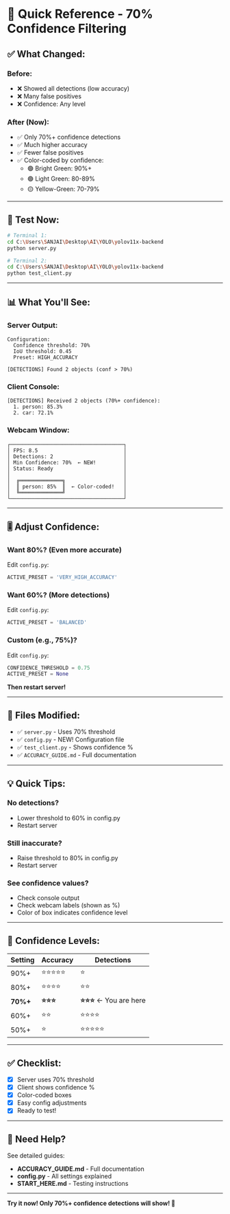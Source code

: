 # 🎯 Quick Reference - 70% Confidence Filtering

## ✅ What Changed:

### Before:
- ❌ Showed all detections (low accuracy)
- ❌ Many false positives
- ❌ Confidence: Any level

### After (Now):
- ✅ Only 70%+ confidence detections
- ✅ Much higher accuracy
- ✅ Fewer false positives
- ✅ Color-coded by confidence:
  - 🟢 Bright Green: 90%+
  - 🟢 Light Green: 80-89%
  - 🟡 Yellow-Green: 70-79%

---

## 🚀 Test Now:

```bash
# Terminal 1:
cd C:\Users\SANJAI\Desktop\AI\YOLO\yolov11x-backend
python server.py

# Terminal 2:
cd C:\Users\SANJAI\Desktop\AI\YOLO\yolov11x-backend
python test_client.py
```

---

## 📊 What You'll See:

### Server Output:
```
Configuration:
  Confidence threshold: 70%
  IoU threshold: 0.45
  Preset: HIGH_ACCURACY

[DETECTIONS] Found 2 objects (conf > 70%)
```

### Client Console:
```
[DETECTIONS] Received 2 objects (70%+ confidence):
  1. person: 85.3%
  2. car: 72.1%
```

### Webcam Window:
```
┌─────────────────────────────────────┐
│ FPS: 8.5                            │
│ Detections: 2                       │
│ Min Confidence: 70%  ← NEW!         │
│ Status: Ready                       │
│                                     │
│  ╔══════════════╗                   │
│  ║ person: 85%  ║  ← Color-coded!   │
│  ╚══════════════╝                   │
└─────────────────────────────────────┘
```

---

## 🎚️ Adjust Confidence:

### Want 80%? (Even more accurate)
Edit `config.py`:
```python
ACTIVE_PRESET = 'VERY_HIGH_ACCURACY'
```

### Want 60%? (More detections)
Edit `config.py`:
```python
ACTIVE_PRESET = 'BALANCED'
```

### Custom (e.g., 75%)?
Edit `config.py`:
```python
CONFIDENCE_THRESHOLD = 0.75
ACTIVE_PRESET = None
```

**Then restart server!**

---

## 📁 Files Modified:

- ✅ `server.py` - Uses 70% threshold
- ✅ `config.py` - NEW! Configuration file
- ✅ `test_client.py` - Shows confidence %
- ✅ `ACCURACY_GUIDE.md` - Full documentation

---

## 💡 Quick Tips:

### No detections?
- Lower threshold to 60% in config.py
- Restart server

### Still inaccurate?
- Raise threshold to 80% in config.py
- Restart server

### See confidence values?
- Check console output
- Check webcam labels (shown as %)
- Color of box indicates confidence level

---

## 🎯 Confidence Levels:

| Setting | Accuracy | Detections |
|---------|----------|------------|
| 90%+    | ⭐⭐⭐⭐⭐ | ⭐ |
| 80%+    | ⭐⭐⭐⭐ | ⭐⭐ |
| **70%+** | **⭐⭐⭐** | **⭐⭐⭐** ← You are here |
| 60%+    | ⭐⭐ | ⭐⭐⭐⭐ |
| 50%+    | ⭐ | ⭐⭐⭐⭐⭐ |

---

## ✅ Checklist:

- [x] Server uses 70% threshold
- [x] Client shows confidence %
- [x] Color-coded boxes
- [x] Easy config adjustments
- [x] Ready to test!

---

## 🔧 Need Help?

See detailed guides:
- **ACCURACY_GUIDE.md** - Full documentation
- **config.py** - All settings explained
- **START_HERE.md** - Testing instructions

---

**Try it now! Only 70%+ confidence detections will show! 🎯**

